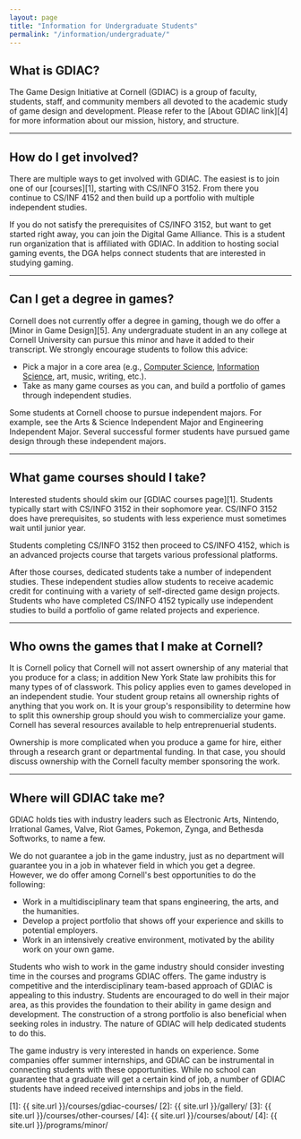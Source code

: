```yaml
---
layout: page
title: "Information for Undergraduate Students"
permalink: "/information/undergraduate/"
---
```


## What is GDIAC?

The Game Design Initiative at Cornell (GDIAC) is a group of faculty, students, staff, and community members all devoted to the academic study of game design and development. Please refer to the [About GDIAC link][4] for more information about our mission, history, and structure.

---

## How do I get involved?

There are multiple ways to get involved with GDIAC. The easiest is to join one of our [courses][1], starting with CS/INFO 3152. From there you continue to CS/INF 4152 and then build up a portfolio with multiple independent studies.

If you do not satisfy the prerequisites of CS/INFO 3152, but want to get started right away, you can join the Digital Game Alliance. This is a student run organization that is affiliated with GDIAC. In addition to hosting social gaming events, the DGA helps connect students that are interested in studying gaming.

---

## Can I get a degree in games?

Cornell does not currently offer a degree in gaming, though we do offer a [Minor in Game Design][5]. Any undergraduate student in an any college at Cornell University can pursue this minor and have it added to their transcript. We strongly encourage students to follow this advice:

- Pick a major in a core area (e.g., [Computer Science](http://www.cs.cornell.edu/), [Information Science](http://www.infosci.cornell.edu/), art, music, writing, etc.).
- Take as many game courses as you can, and build a portfolio of games through independent studies.

Some students at Cornell choose to pursue independent majors. For example, see the Arts & Science Independent Major and Engineering Independent Major. Several successful former students have pursued game design through these independent majors.

---

## What game courses should I take?

Interested students should skim our [GDIAC courses page][1]. Students typically start with CS/INFO 3152 in their sophomore year. CS/INFO 3152 does have prerequisites, so students with less experience must sometimes wait until junior year.

Students completing CS/INFO 3152 then proceed to CS/INFO 4152, which is an advanced projects course that targets various professional platforms.

After those courses, dedicated students take a number of independent studies. These independent studies allow students to receive academic credit for continuing with a variety of self-directed game design projects. Students who have completed CS/INFO 4152 typically use independent studies to build a portfolio of game related projects and experience.

---

## Who owns the games that I make at Cornell?

It is Cornell policy that Cornell will not assert ownership of any material that you produce for a class; in addition New York State law prohibits this for many types of of classwork. This policy applies even to games developed in an independent studie. Your student group retains all ownership rights of anything that you work on. It is your group's responsibility to determine how to split this ownership group should you wish to commercialize your game. Cornell has several resources available to help entreprenuerial students.

Ownership is more complicated when you produce a game for hire, either through a research grant or departmental funding. In that case, you should discuss ownership with the Cornell faculty member sponsoring the work.

---

## Where will GDIAC take me?

GDIAC holds ties with industry leaders such as Electronic Arts, Nintendo, Irrational Games, Valve, Riot Games, Pokemon, Zynga, and Bethesda Softworks, to name a few.

We do not guarantee a job in the game industry, just as no department will guarantee you in a job in whatever field in which you get a degree. However, we do offer among Cornell's best opportunities to do the following:

- Work in a multidisciplinary team that spans engineering, the arts, and the humanities.
- Develop a project portfolio that shows off your experience and skills to potential employers.
- Work in an intensively creative environment, motivated by the ability work on your own game.

Students who wish to work in the game industry should consider investing time in the courses and programs GDIAC offers. The game industry is competitive and the interdisciplinary team-based approach of GDIAC is appealing to this industry. Students are encouraged to do well in their major area, as this provides the foundation to their ability in game design and development. The construction of a strong portfolio is also beneficial when seeking roles in industry. The nature of GDIAC will help dedicated students to do this.

The game industry is very interested in hands on experience. Some companies offer summer internships, and GDIAC can be instrumental in connecting students with these opportunities. While no school can guarantee that a graduate will get a certain kind of job, a number of GDIAC students have indeed received internships and jobs in the field.

[1]: {{ site.url }}/courses/gdiac-courses/
[2]: {{ site.url }}/gallery/
[3]: {{ site.url }}/courses/other-courses/
[4]: {{ site.url }}/courses/about/
[4]: {{ site.url }}/programs/minor/
